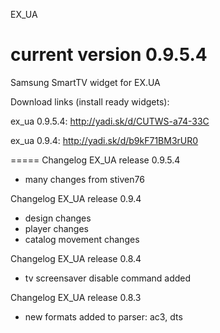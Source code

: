 EX_UA

current version 0.9.5.4
=====

Samsung SmartTV widget for EX.UA

Download links (install ready widgets):

ex_ua 0.9.5.4: http://yadi.sk/d/CUTWS-a74-33C

ex_ua 0.9.4: http://yadi.sk/d/b9kF71BM3rUR0

=====
Changelog EX_UA release 0.9.5.4
- many changes from stiven76

Changelog EX_UA release 0.9.4
- design changes
- player changes
- catalog movement changes


Changelog EX_UA release 0.8.4
- tv screensaver disable command added

Changelog EX_UA release 0.8.3
- new formats added to parser: ac3, dts
